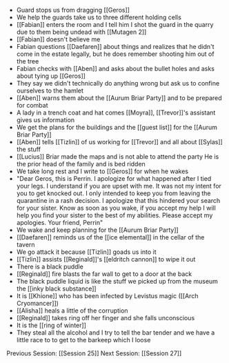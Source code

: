  - Guard stops us from dragging [[Geros]] 
 - We help the guards take us to three different holding cells
 - [[Fabian]] enters the room and I tell him I shot the guard in the quarry due to them being undead with [[Mutagen 2]] 
 - [[Fabian]] doesn't believe me 
 - Fabian questions [[Daefaren]] about things and realizes that he didn't come in the estate legally, but he does remember shooting him out of the tree
 - Fabian checks with [[Aben]] and asks about the bullet holes and asks about tying up [[Geros]]
 - They say we didn't technically do anything wrong but ask us to confine ourselves to the hamlet
 - [[Aben]] warns them about the [[Aurum Briar Party]] and to be prepared for combat
 - A lady in a trench coat and hat comes [[Moyra]], [[Trevor]]'s assistant gives us information
 - We get the plans for the buildings and the [[guest list]] for the [[Aurum Briar Party]]
 - [[Aben]] tells [[Tizlin]] of us working for [[Trevor]] and all about [[Sylas]] the stuff
 - [[Lucius]] Briar made the maps and is not able to attend the party He is the prior head of the family and is bed ridden
- We take long rest and I write to [[Geros]] for when he wakes
- "Dear Geros, this is Perrin. I apologize for what happened after I tied your legs. I understand if you are upset with me. It was not my intent for you to get knocked out. I only intended to keep you from leaving the quarantine in a rash decision. I apologize that this hindered your search for your sister. Know as soon as you wake, if you accept my help I will help you find your sister to the best of my abilities. Please accept my apologies. Your friend, Perrin"
- We wake and keep planning for the [[Aurum Briar Party]]
- [[Daefaren]] reminds us of the [[ice elemental]] in the cellar of the tavern
- We go attack it because [[Tizlin]] goads us into it
- [[Tizlin]] assists [[Reginald]]'s [[eldritch cannon]]  to wipe it out 
- There is a black puddle 
- [[Reginald]] fire blasts the far wall to get to a door at the back
- The black puddle liquid is like the stuff we picked up from the museum the [[inky black substance]]
- It is [[Khione]] who has been infected by Levistus magic ([[Arch Cryomancer]])
- [[Alisha]] heals a little of the corruption 
- [[Reginald]] takes ring off her finger and she falls unconscious  
- It is the [[ring of winter]] 
- They steal all the alcohol and I try to tell the bar tender and we have a little race to to get to the barkeep which I loose

Previous Session: [[Session 25]]
Next Session: [[Session 27]]